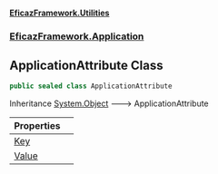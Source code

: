 #### [EficazFramework.Utilities](EficazFrameworkUtilities.md 'EficazFramework Utilities')
### [EficazFramework.Application](EficazFrameworkUtilities.md#EficazFramework.Application 'EficazFramework.Application')

## ApplicationAttribute Class

```csharp
public sealed class ApplicationAttribute
```

Inheritance [System.Object](https://docs.microsoft.com/en-us/dotnet/api/System.Object 'System.Object') &#129106; ApplicationAttribute

| Properties | |
| :--- | :--- |
| [Key](EficazFramework.Application/ApplicationAttribute/Key.md 'EficazFramework.Application.ApplicationAttribute.Key') | |
| [Value](EficazFramework.Application/ApplicationAttribute/Value.md 'EficazFramework.Application.ApplicationAttribute.Value') | |
